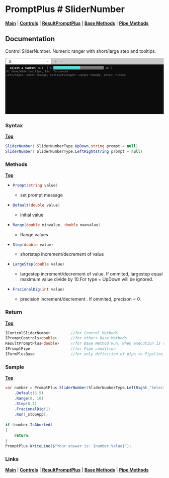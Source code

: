 # PromptPlus # SliderNumber
[**Main**](index.md#help) | 
[**Controls**](index.md#apis) |
[**ResultPromptPlus**](resultpromptplus) |
[**Base Methods**](basemethods) |
[**Pipe Methods**](pipemethods)

## Documentation
Control SliderNumber. Numeric ranger with short/large step and tooltips.

![](./images/SliderNumber.gif)


### Syntax
[**Top**](#promptplus--slidernumber)

```csharp
SliderNumber( SliderNumberType.UpDown,string prompt = null)
SliderNumber( SliderNumberType.LeftRightstring prompt = null)
```

### Methods
[**Top**](#promptplus--slidernumber)

- ```csharp
  Prompt(string value)
  ``` 
  - set prompt message 
- ```csharp
  Default(double value)
  ``` 
  - initial value
- ```csharp
  Range(double minvalue, double maxvalue)
  ``` 
  - Range values
- ```csharp
  Step(double value)
  ``` 
  - shortstep increment/decrement of value
- ```csharp
  LargeStep(double value)
  ``` 
  - largestep increment/decrement of value. If ommited, largestep equal maximum value divide by 10.For type = UpDown will be ignored.
- ```csharp
  FracionalDig(int value)
  ``` 
  - precision increment/decrement . If ommited, precison = 0.

### Return
[**Top**](#promptplus--slidernumber)

```csharp
IControlSliderNumber         //for Control Methods
IPromptControls<double>      //for others Base Methods
ResultPromptPlus<double>     //for Base Method Run, when execution is direct 
IPromptPipe                  //for Pipe condition 
IFormPlusBase                //for only definition of pipe to Pipeline Control
```

### Sample
[**Top**](#promptplus--slidernumber)

```csharp
var number = PromptPlus.SliderNumber(SliderNumberType.LeftRight,"Select a number")
    .Default(5.5)
    .Range(0, 10)
    .Step(0.1)
    .FracionalDig(1)
    .Run(_stopApp);

if (number.IsAborted)
{
    return;
}
PromptPlus.WriteLine($"Your answer is: {number.Value}");
```

### Links
[**Main**](index.md#help) | 
[**Controls**](index.md#apis) |
[**ResultPromptPlus**](resultpromptplus) |
[**Base Methods**](basemethods) |
[**Pipe Methods**](pipemethods)
